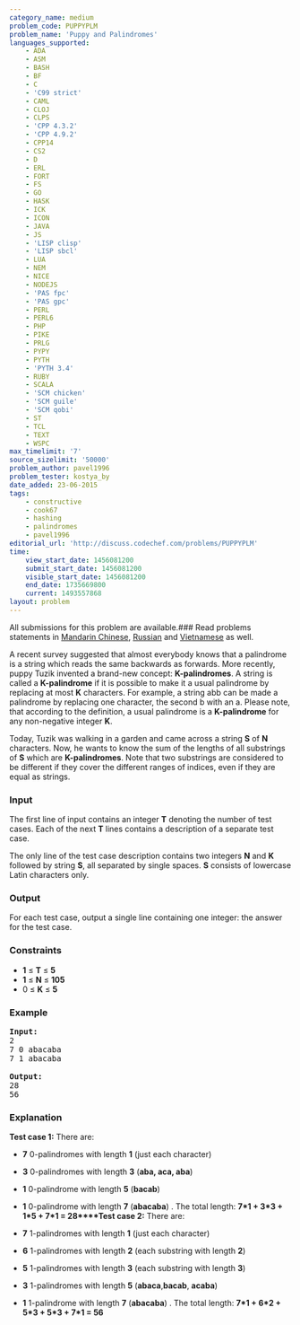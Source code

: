 ```yaml
---
category_name: medium
problem_code: PUPPYPLM
problem_name: 'Puppy and Palindromes'
languages_supported:
    - ADA
    - ASM
    - BASH
    - BF
    - C
    - 'C99 strict'
    - CAML
    - CLOJ
    - CLPS
    - 'CPP 4.3.2'
    - 'CPP 4.9.2'
    - CPP14
    - CS2
    - D
    - ERL
    - FORT
    - FS
    - GO
    - HASK
    - ICK
    - ICON
    - JAVA
    - JS
    - 'LISP clisp'
    - 'LISP sbcl'
    - LUA
    - NEM
    - NICE
    - NODEJS
    - 'PAS fpc'
    - 'PAS gpc'
    - PERL
    - PERL6
    - PHP
    - PIKE
    - PRLG
    - PYPY
    - PYTH
    - 'PYTH 3.4'
    - RUBY
    - SCALA
    - 'SCM chicken'
    - 'SCM guile'
    - 'SCM qobi'
    - ST
    - TCL
    - TEXT
    - WSPC
max_timelimit: '7'
source_sizelimit: '50000'
problem_author: pavel1996
problem_tester: kostya_by
date_added: 23-06-2015
tags:
    - constructive
    - cook67
    - hashing
    - palindromes
    - pavel1996
editorial_url: 'http://discuss.codechef.com/problems/PUPPYPLM'
time:
    view_start_date: 1456081200
    submit_start_date: 1456081200
    visible_start_date: 1456081200
    end_date: 1735669800
    current: 1493557868
layout: problem
---
```

All submissions for this problem are available.###  Read problems statements in [Mandarin Chinese](http://www.codechef.com/download/translated/COOK67/mandarin/PUPPYPLM.pdf), [Russian](http://www.codechef.com/download/translated/COOK67/russian/PUPPYPLM.pdf) and [Vietnamese](http://www.codechef.com/download/translated/COOK67/vietnamese/PUPPYPLM.pdf) as well.

A recent survey suggested that almost everybody knows that a palindrome is a string which reads the same backwards as forwards. More recently, puppy Tuzik invented a brand-new concept: **K-palindromes**. A string is called a **K-palindrome** if it is possible to make it a usual palindrome by replacing at most **K** characters. For example, a string abb can be made a palindrome by replacing one character, the second b with an a. Please note, that according to the definition, a usual palindrome is a **K-palindrome** for any non-negative integer **K**.

Today, Tuzik was walking in a garden and came across a string **S** of **N** characters. Now, he wants to know the sum of the lengths of all substrings of **S** which are **K-palindromes**. Note that two substrings are considered to be different if they cover the different ranges of indices, even if they are equal as strings.

### Input

The first line of input contains an integer **T** denoting the number of test cases. Each of the next **T** lines contains a description of a separate test case.

The only line of the test case description contains two integers **N** and **K** followed by string **S**, all separated by single spaces. **S** consists of lowercase Latin characters only.

### Output

For each test case, output a single line containing one integer: the answer for the test case.

### Constraints

- **1** ≤ **T** ≤ **5**
- **1** ≤ **N** ≤ **105**
- 0 ≤ **K** ≤ **5**

### Example

<pre><b>Input:</b>
2
7 0 abacaba
7 1 abacaba

<b>Output:</b>
28
56
</pre>
### Explanation

**Test case 1:**
 There are:

- **7** 0-palindromes with length **1** (just each character)
- **3** 0-palindromes with length **3** (**aba, aca, aba**)
- **1** 0-palindrome with length **5** (**bacab**)
- **1** 0-palindrome with length **7** (**abacaba**)
. 
The total length: **7\*1 + 3\*3 + 1\*5 + 7\*1 = 28****Test case 2:**
 There are:

- **7** 1-palindromes with length **1** (just each character)
- **6** 1-palindromes with length **2** (each substring with length **2**)
- **5** 1-palindromes with length **3** (each substring with length **3**)
- **3** 1-palindromes with length **5** (**abaca**,**bacab**, **acaba**)
- **1** 1-palindrome with length **7** (**abacaba**)
. 
The total length: **7\*1 + 6\*2 + 5\*3 + 5\*3 + 7\*1 = 56**

